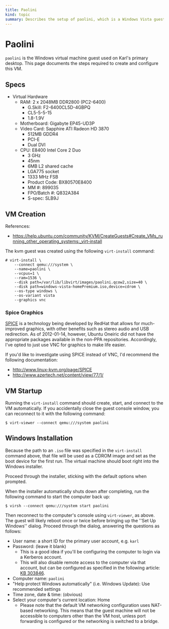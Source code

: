 ```yaml
--- 
title: Paolini
kind: topic
summary: Describes the setup of paolini, which is a Windows Vista guest virtual machine used on Karl's primary desktop.
---
```


# Paolini

`paolini` is the Windows virtual machine guest used on Karl's primary desktop. This page documents the steps required to create and configure this VM.


## Specs

* Virtual Hardware
    * RAM: 2 x 2048MB DDR2800 (PC2-6400)
        * G.Skill: F2-6400CL5D-4GBPQ
        * CL5-5-5-15
        * 1.8-1.9V
    * Motherboard: Gigabyte EP45-UD3P
    * Video Card: Sapphire ATI Radeon HD 3870
        * 512MB GDDR4
        * PCI-E
        * Dual DVI
    * CPU: E8400 Intel Core 2 Duo
        * 3 GHz
        * 45nm
        * 6MB L2 shared cache
        * LGA775 socket
        * 1333 MHz FSB
        * Product Code: BX80570E8400
        * MM #: 899035
        * FPO/Batch #: Q832A384
        * S-spec: SLB9J


## VM Creation

References:

* <https://help.ubuntu.com/community/KVM/CreateGuests#Create_VMs_running_other_operating_systems:_virt-install>

The kvm guest was created using the following `virt-install` command:

<pre><code># virt-install \
    --connect qemu:///system \
    --name=paolini \
    --vcpus=1 \
    --ram=1536 \
    --disk path=/var/lib/libvirt/images/paolini.qcow2,size=40 \
    --disk path=windows-vista-homePremium.iso,device=cdrom \
    --os-type windows \
    --os-variant vista
    --graphics vnc
</code></pre>


### Spice Graphics

[SPICE](http://spice-space.org/) is a technology being developed by RedHat that allows for much-improved graphics, with other benefits such as stereo audio and USB redirection. As of 2012-01-14, however, Ubuntu Oneiric did not have the appropriate packages available in the non-PPA repositories. Accordingly, I've opted to just use VNC for graphics to make life easier.

If you'd like to investigate using SPICE instead of VNC, I'd recommend the following documentation:

* <http://www.linux-kvm.org/page/SPICE>
* <http://www.azertech.net/content/view/77/1/>


## VM Startup

Running the `virt-install` command should create, start, and connect to the VM automatically. If you accidentally close the guest console window, you can reconnect to it with the following command:

    $ virt-viewer --connect qemu:///system paolini


## Windows Installation

Because the path to an `.iso` file was specified in the `virt-install` command above, that file will be used as a CDROM image and set as the boot device for the first run. The virtual machine should boot right into the Windows installer.

Proceed through the installer, sticking with the default options when prompted.

When the installer automatically shuts down after completing, run the following command to start the computer back up:

    $ virsh --connect qemu:///system start paolini

Then reconnect to the computer's console using `virt-viewer`, as above. The guest will likely reboot once or twice before bringing up the ''Set Up Windows'' dialog. Proceed through the dialog, answering the questions as follows:

* User name: a short ID for the primary user account, e.g. `karl`
* Password: (leave it blank)
    * This is a good idea if you'll be configuring the computer to login via a Kerberos account.
    * This will also disable remote access to the computer via that account, but can be configured as specified in the following article: [KB 303846](http://support.microsoft.com/default.aspx?scid=303846).
* Computer name: `paolini`
* "Help protect Windows automatically" (i.e. Windows Update): Use recommended settings
* Time zone, date & time: (obvious)
* Select your computer's current location: Home
    * Please note that the default VM networking configuration uses NAT-based networking. This means that the guest machine will not be accessible to computers other than the VM host, unless port forwarding is configured or the networking is switched to a bridge.


